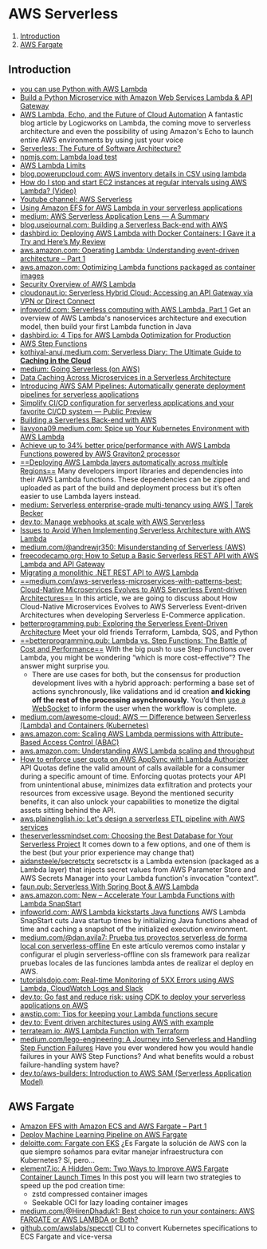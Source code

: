 # AWS Serverless

1. [Introduction](#introduction)
2. [AWS Fargate](#aws-fargate)

## Introduction

- [you can use Python with AWS Lambda](http://docs.aws.amazon.com/lambda/latest/dg/lambda-python-how-to-create-deployment-package.html)
- [Build a Python Microservice with Amazon Web Services Lambda & API Gateway](http://www.giantflyingsaucer.com/blog/?p=5730)
- [AWS Lambda, Echo, and the Future of Cloud Automation](http://www.logicworks.net/blog/2016/01/aws-lambda-echo-cloud-automation/) A fantastic blog article by Logicworks on Lambda, the coming move to serverless architecture and even the possibility of using Amazon's Echo to launch entire AWS environments by using just your voice
- [Serverless: The Future of Software Architecture?](https://read.acloud.guru/serverless-the-future-of-software-architecture-d4473ffed864#.uk7setw47)
- [npmjs.com: Lambda load test](https://www.npmjs.com/package/lambda-load-test)
- [AWS Lambda Limits](http://docs.aws.amazon.com/lambda/latest/dg/limits.html)
- [blog.powerupcloud.com: AWS inventory details in CSV using lambda](http://blog.powerupcloud.com/2016/02/07/aws-inventory-details-in-csv-using-lambda)
- [How do I stop and start EC2 instances at regular intervals using AWS Lambda? (Video)](https://aws.amazon.com/premiumsupport/knowledge-center/start-stop-lambda-cloudwatch/)
- [Youtube channel: AWS Serverless](https://www.youtube.com/channel/UC_vJsnqdpuEoRseFmlkHMkA)
- [Using Amazon EFS for AWS Lambda in your serverless applications](https://aws.amazon.com/blogs/compute/using-amazon-efs-for-aws-lambda-in-your-serverless-applications/)
- [medium: AWS Serverless Application Lens — A Summary](https://medium.com/swlh/aws-serverless-application-lens-a-summary-4f740c4f376d)
- [blog.usejournal.com: Building a Serverless Back-end with AWS](https://blog.usejournal.com/building-a-serverless-back-end-with-aws-5bb3642a3f4)
- [dashbird.io: Deploying AWS Lambda with Docker Containers: I Gave it a Try and Here’s My Review](https://dashbird.io/blog/deploying-aws-lambda-with-docker/)
- [aws.amazon.com: Operating Lambda: Understanding event-driven architecture – Part 1](https://aws.amazon.com/blogs/compute/operating-lambda-understanding-event-driven-architecture-part-1/)
- [aws.amazon.com: Optimizing Lambda functions packaged as container images](https://aws.amazon.com/es/blogs/compute/optimizing-lambda-functions-packaged-as-container-images/)
- [Security Overview of AWS Lambda](https://d1.awsstatic.com/whitepapers/Overview-AWS-Lambda-Security.pdf)
- [cloudonaut.io: Serverless Hybrid Cloud: Accessing an API Gateway via VPN or Direct Connect](https://cloudonaut.io/serverless-hybrid-cloud-accessing-an-api-gateway-via-vpn-or-direct-connect/)
- [infoworld.com: Serverless computing with AWS Lambda, Part 1](https://www.infoworld.com/article/3210726/serverless-computing-with-aws-lambda.html) Get an overview of AWS Lambda's nanoservices architecture and execution model, then build your first Lambda function in Java
- [dashbird.io: 4 Tips for AWS Lambda Optimization for Production](https://dashbird.io/blog/optimizing-aws-lambda-for-production/)
- [AWS Step Functions](https://aws.amazon.com/step-functions/)
- [kothiyal-anuj.medium.com: Serverless Diary: The Ultimate Guide to **Caching in the Cloud**](https://kothiyal-anuj.medium.com/serverless-diary-the-ultimate-guide-to-caching-in-the-cloud-249f6a06915f)
- [medium: Going Serverless (on AWS)](https://medium.com/galvanize/going-serverless-on-aws-116a04a0defd)
- [Data Caching Across Microservices in a Serverless Architecture](https://aws.amazon.com/blogs/architecture/data-caching-across-microservices-in-a-serverless-architecture/)
- [Introducing AWS SAM Pipelines: Automatically generate deployment pipelines for serverless applications](https://aws.amazon.com/blogs/compute/introducing-aws-sam-pipelines-automatically-generate-deployment-pipelines-for-serverless-applications)
- [Simplify CI/CD configuration for serverless applications and your favorite CI/CD system — Public Preview](https://aws.amazon.com/about-aws/whats-new/2021/07/simplify-ci-cd-configuration-serverless-applications-your-favorite-ci-cd-system-public-preview/)
- [Building a Serverless Back-end with AWS](https://blog.usejournal.com/building-a-serverless-back-end-with-aws-5bb3642a3f4)
- [liavyona09.medium.com: Spice up Your Kubernetes Environment with AWS Lambda](https://liavyona09.medium.com/spice-up-your-kubernetes-environment-with-aws-lambda-a07d81347607)
- [Achieve up to 34% better price/performance with AWS Lambda Functions powered by AWS Graviton2 processor](https://aws.amazon.com/about-aws/whats-new/2021/09/better-price-performance-aws-lambda-functions-aws-graviton2-processor/)
- [==Deploying AWS Lambda layers automatically across multiple Regions==](https://aws.amazon.com/blogs/compute/deploying-aws-lambda-layers-automatically-across-multiple-regions/) Many developers import libraries and dependencies into their AWS Lambda functions. These dependencies can be zipped and uploaded as part of the build and deployment process but it’s often easier to use Lambda layers instead.
- [medium: Serverless enterprise-grade multi-tenancy using AWS | Tarek Becker](https://medium.com/@tarekbecker/serverless-enterprise-grade-multi-tenancy-using-aws-76ff5f4d0a23)
- [dev.to: Manage webhooks at scale with AWS Serverless](https://dev.to/aws-builders/manage-webhooks-at-scale-with-aws-serverless-fof)
- [Issues to Avoid When Implementing Serverless Architecture with AWS Lambda](https://aws.amazon.com/blogs/architecture/mistakes-to-avoid-when-implementing-serverless-architecture-with-lambda)
- [medium.com/@andrewjr350: Misunderstanding of Serverless (AWS)](https://medium.com/@andrewjr350/misunderstanding-of-serverless-aws-835c7076ea4c)
- [freecodecamp.org: How to Setup a Basic Serverless REST API with AWS Lambda and API Gateway](https://www.freecodecamp.org/news/how-to-setup-a-basic-serverless-backend-with-aws-lambda-and-api-gateway/)
- [Migrating a monolithic .NET REST API to AWS Lambda](https://aws.amazon.com/blogs/compute/migrating-a-monolithic-net-rest-api-to-aws-lambda/)
- [==medium.com/aws-serverless-microservices-with-patterns-best: Cloud-Native Microservices Evolves to AWS Serverless Event-driven Architectures==](https://medium.com/aws-serverless-microservices-with-patterns-best/cloud-native-microservices-evolves-to-aws-serverless-event-driven-architectures-9a38c473f4f8) In this article, we are going to discuss about How Cloud-Native Microservices Evolves to AWS Serverless Event-driven Architectures when developing Serverless E-Commerce application.
- [betterprogramming.pub: Exploring the Serverless Event-Driven Architecture](https://betterprogramming.pub/exploring-the-serverless-event-driven-architecture-8d6bda93e823) Meet your old friends Terraform, Lambda, SQS, and Python
- [==betterprogramming.pub: Lambda vs. Step Functions: The Battle of Cost and Performance==](https://betterprogramming.pub/lambda-vs-step-functions-the-battle-of-cost-and-performance-5f008045e2ab) With the big push to use Step Functions over Lambda, you might be wondering “which is more cost-effective”? The answer might surprise you.
    - There are use cases for both, but the consensus for production development lives with a hybrid approach: performing a base set of actions synchronously, like validations and id creation **and kicking off the rest of the processing asynchronously**. You’d then [use a WebSocket](https://betterprogramming.pub/introduction-to-aws-websockets-8b336a92c379) to inform the user when the workflow is complete.
- [medium.com/awesome-cloud: AWS — Difference between Serverless (Lambda) and Containers (Kubernetes)](https://medium.com/awesome-cloud/aws-difference-between-serverless-lambda-and-containers-kubernetes-serverless-vs-containers-lambda-vs-k8s-a166931870a2)
- [aws.amazon.com: Scaling AWS Lambda permissions with Attribute-Based Access Control (ABAC)](https://aws.amazon.com/blogs/compute/scaling-aws-lambda-permissions-with-attribute-based-access-control-abac/)
- [aws.amazon.com: Understanding AWS Lambda scaling and throughput](https://aws.amazon.com/blogs/compute/understanding-aws-lambda-scaling-and-throughput/)
- [How to enforce user quota on AWS AppSync with Lambda Authorizer](https://aws.amazon.com/blogs/mobile/how-to-enforce-user-quota-on-aws-appsync-with-lambda-authorizer/) API Quotas define the valid amount of calls available for a consumer during a specific amount of time. Enforcing quotas protects your API from unintentional abuse, minimizes data exfiltration and protects your resources from excessive usage. Beyond the mentioned security benefits, it can also unlock your capabilities to monetize the digital assets sitting behind the API.
- [aws.plainenglish.io: Let's design a serverless ETL pipeline with AWS services](https://aws.plainenglish.io/lets-design-a-serverless-etl-pipeline-with-aws-services-9ab88c95afd4)
- [theserverlessmindset.com: Choosing the Best Database for Your Serverless Project](https://www.theserverlessmindset.com/p/best-serverless-database) It comes down to a few options, and one of them is the best (but your prior experience may change that)
- [aidansteele/secretsctx](https://github.com/aidansteele/secretsctx) secretsctx is a Lambda extension (packaged as a Lambda layer) that injects secret values from AWS Parameter Store and AWS Secrets Manager into your Lambda function's invocation "context".
- [faun.pub: Serverless With Spring Boot & AWS Lambda](https://faun.pub/serverless-with-spring-boot-aws-lambda-bc76c1de2b12)
- [aws.amazon.com: New – Accelerate Your Lambda Functions with Lambda SnapStart](https://aws.amazon.com/blogs/aws/new-accelerate-your-lambda-functions-with-lambda-snapstart/)
- [infoworld.com: AWS Lambda kickstarts Java functions](https://www.infoworld.com/article/3681549/aws-lambda-kickstarts-java-functions.html) AWS Lambda SnapStart cuts Java startup times by initializing Java functions ahead of time and caching a snapshot of the initialized execution environment.
- [medium.com/@dan.avila7: Prueba tus proyectos serverless de forma local con serverless-offline](https://medium.com/@dan.avila7/prueba-tus-proyectos-serverless-de-forma-local-con-serverless-offline-2e555f2b5e9b) En este artículo veremos como instalar y configurar el plugin serverless-offline con sls framework para realizar pruebas locales de las funciones lambda antes de realizar el deploy en AWS.
- [tutorialsdojo.com: Real-time Monitoring of 5XX Errors using AWS Lambda, CloudWatch Logs and Slack](https://tutorialsdojo.com/real-time-monitoring-of-5xx-errors-using-aws-lambda-cloudwatch-logs-slack/)
- [dev.to: Go fast and reduce risk: using CDK to deploy your serverless applications on AWS](https://dev.to/aws-builders/go-fast-and-reduce-risk-using-cdk-to-deploy-your-serverless-applications-on-aws-2i3k)
- [awstip.com: Tips for keeping your Lambda functions secure](https://awstip.com/tips-for-keeping-your-lambda-functions-secure-25349dd5d9df)
- [dev.to: Event driven architectures using AWS with example](https://dev.to/aws-builders/event-driven-architectures-using-aws-with-example-3d2d)
- [terrateam.io: AWS Lambda Function with Terraform](https://terrateam.io/blog/aws-lambda-function-with-terraform)
- [medium.com/lego-engineering: A Journey into Serverless and Handling Step Function Failures](https://medium.com/lego-engineering/a-journey-into-serverless-and-handling-step-function-failures-dba51b4e8e99) Have you ever wondered how you would handle failures in your AWS Step Functions? And what benefits would a robust failure-handling system have?
- [dev.to/aws-builders: Introduction to AWS SAM (Serverless Application Model)](https://dev.to/aws-builders/introduction-to-aws-sam-serverless-application-model-12oc)

## AWS Fargate

- [Amazon EFS with Amazon ECS and AWS Fargate – Part 1](https://aws.amazon.com/es/blogs/containers/developers-guide-to-using-amazon-efs-with-amazon-ecs-and-aws-fargate-part-1/)
- [Deploy Machine Learning Pipeline on AWS Fargate](https://www.kdnuggets.com/2020/07/deploy-machine-learning-pipeline-aws-fargate.html)
- [deloitte.com: Fargate con EKS](https://www2.deloitte.com/es/es/blog/todo-tecnologia/2021/fargate-con-eks.html) ¿Es Fargate la solución de AWS con la que siempre soñamos para evitar manejar infraestructura con Kubernetes? Sí, pero…
- [element7.io: A Hidden Gem: Two Ways to Improve AWS Fargate Container Launch Times](https://www.element7.io/2022/10/a-hidden-gem-two-ways-to-improve-aws-fargate-container-launch-times/) In this post you will learn two strategies to speed up the pod creation time:
    - zstd compressed container images
    - Seekable OCI for lazy loading container images
- [medium.com/@HirenDhaduk1: Best choice to run your containers: AWS FARGATE or AWS LAMBDA or Both?](https://medium.com/@HirenDhaduk1/best-choice-to-run-your-containers-aws-fargate-or-aws-lambda-or-both-d9e14685a363)
- [github.com/awslabs/specctl](https://github.com/awslabs/specctl) CLI to convert Kubernetes specifications to ECS Fargate and vice-versa